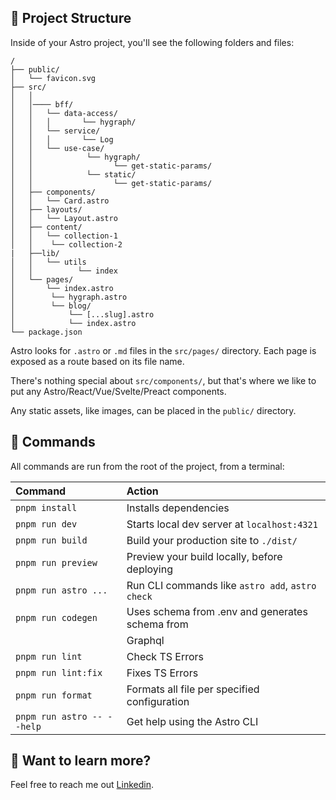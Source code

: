 ## 🚀 Project Structure

Inside of your Astro project, you'll see the following folders and files:

```text
/
├── public/
│   └── favicon.svg
├── src/
│   │
│   │──── bff/
│   │   └── data-access/
│   │   │       └── hygraph/
│   │   └── service/
│   │   │       └── Log
│   │   └── use-case/
│   │            └── hygraph/
│   │                  └── get-static-params/
│   │            └── static/
│   │                  └── get-static-params/
│   ├── components/
│   │   └── Card.astro
│   ├── layouts/
│   │   └── Layout.astro
│   ├── content/
│   │   └── collection-1
│   │    └── collection-2
|   ├──lib/
│   │   └── utils
│   │          └── index
│   └── pages/
│       └── index.astro
│        └── hygraph.astro
│        └── blog/
│            └── [...slug].astro
│            └── index.astro
└── package.json
```

Astro looks for `.astro` or `.md` files in the `src/pages/` directory. Each page is exposed as a route based on its file name.

There's nothing special about `src/components/`, but that's where we like to put any Astro/React/Vue/Svelte/Preact components.

Any static assets, like images, can be placed in the `public/` directory.

## 🧞 Commands

All commands are run from the root of the project, from a terminal:

| Command                   | Action                                            |
| :------------------------ | :-----------------------------------------------  |
| `pnpm install`             | Installs dependencies                            |
| `pnpm run dev`             | Starts local dev server at `localhost:4321`      |
| `pnpm run build`           | Build your production site to `./dist/`          |
| `pnpm run preview`         | Preview your build locally, before deploying     |
| `pnpm run astro ...`       | Run CLI commands like `astro add`, `astro check` |
| `pnpm run codegen`         | Uses schema from .env and generates schema from  |
                             | Graphql                                          |
| `pnpm run lint`            | Check TS Errors                                  |
| `pnpm run lint:fix`        | Fixes TS Errors                                  |
| `pnpm run format`          | Formats all file per specified configuration     |
| `pnpm run astro -- --help` | Get help using the Astro CLI                     |

## 👀 Want to learn more?

Feel free to reach me out [Linkedin](https://www.linkedin.com/in/ajdin-sahinbegovic/).
